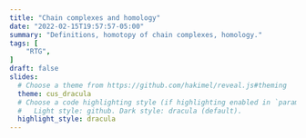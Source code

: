 ```yaml
---
title: "Chain complexes and homology"
date: "2022-02-15T19:57:57-05:00"
summary: "Definitions, homotopy of chain complexes, homology."
tags: [
    "RTG",
]
draft: false
slides:
  # Choose a theme from https://github.com/hakimel/reveal.js#theming
  theme: cus_dracula
  # Choose a code highlighting style (if highlighting enabled in `params.toml`)
  #   Light style: github. Dark style: dracula (default).
  highlight_style: dracula
---
```

